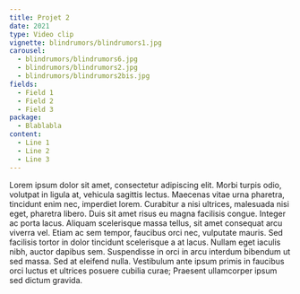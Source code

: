```yaml
---
title: Projet 2
date: 2021
type: Video clip
vignette: blindrumors/blindrumors1.jpg
carousel:
  - blindrumors/blindrumors6.jpg
  - blindrumors/blindrumors2.jpg
  - blindrumors/blindrumors2bis.jpg
fields:
  - Field 1
  - Field 2
  - Field 3
package:
  - Blablabla
content:
  - Line 1
  - Line 2
  - Line 3
---
```

 Lorem ipsum dolor sit amet, consectetur adipiscing elit. Morbi turpis odio, volutpat in ligula at, vehicula sagittis lectus. Maecenas vitae urna pharetra, tincidunt enim nec, imperdiet lorem. Curabitur a nisi ultrices, malesuada nisi eget, pharetra libero. Duis sit amet risus eu magna facilisis congue. Integer ac porta lacus. Aliquam scelerisque massa tellus, sit amet consequat arcu viverra vel. Etiam ac sem tempor, faucibus orci nec, vulputate mauris. Sed facilisis tortor in dolor tincidunt scelerisque a at lacus. Nullam eget iaculis nibh, auctor dapibus sem. Suspendisse in orci in arcu interdum bibendum ut sed massa. Sed at eleifend nulla. Vestibulum ante ipsum primis in faucibus orci luctus et ultrices posuere cubilia curae; Praesent ullamcorper ipsum sed dictum gravida.
